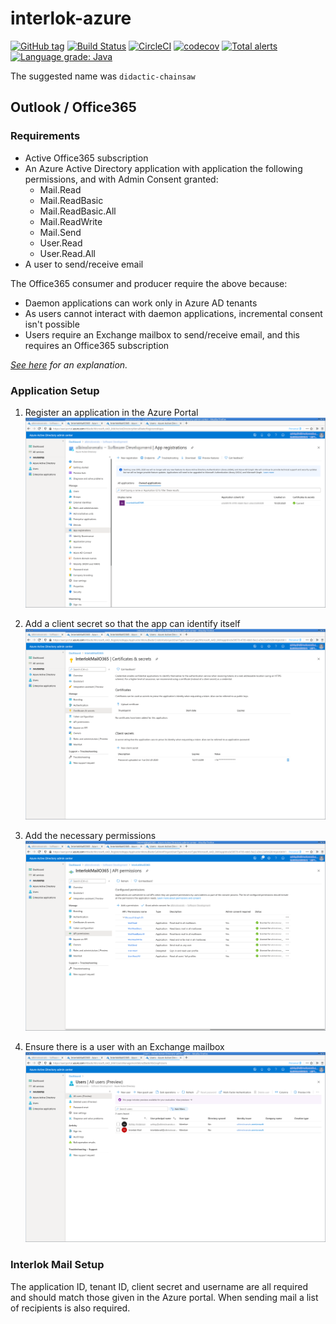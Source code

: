 # interlok-azure

[![GitHub tag](https://img.shields.io/github/tag/adaptris/interlok-azure.svg)](https://github.com/adaptris/interlok-azure/tags) [![Build Status](https://travis-ci.com/adaptris/interlok-azure.svg?branch=develop)](https://travis-ci.com/adaptris/interlok-azure) [![CircleCI](https://circleci.com/gh/adaptris/interlok-azure/tree/develop.svg?style=svg)](https://circleci.com/gh/adaptris/interlok-azure/tree/develop) [![codecov](https://codecov.io/gh/adaptris/interlok-azure/branch/develop/graph/badge.svg)](https://codecov.io/gh/adaptris/interlok-azure) [![Total alerts](https://img.shields.io/lgtm/alerts/g/adaptris/interlok-azure.svg?logo=lgtm&logoWidth=18)](https://lgtm.com/projects/g/adaptris/interlok-azure/alerts/) [![Language grade: Java](https://img.shields.io/lgtm/grade/java/g/adaptris/interlok-azure.svg?logo=lgtm&logoWidth=18)](https://lgtm.com/projects/g/adaptris/interlok-azure/context:java)

The suggested name was `didactic-chainsaw`

## Outlook / Office365

### Requirements

* Active Office365 subscription
* An Azure Active Directory application with application the following
  permissions, and with Admin Consent granted:
  - Mail.Read
  - Mail.ReadBasic
  - Mail.ReadBasic.All
  - Mail.ReadWrite
  - Mail.Send
  - User.Read
  - User.Read.All
* A user to send/receive email

The Office365 consumer and producer require the above because:
* Daemon applications can work only in Azure AD tenants
* As users cannot interact with daemon applications, incremental
  consent isn't possible
* Users require an Exchange mailbox to send/receive email, and this
  requires an Office365 subscription

*[See here](https://docs.microsoft.com/en-us/azure/active-directory/develop/scenario-daemon-overview) for an explanation.*

### Application Setup

1. Register an application in the Azure Portal
![Application Registration](docs/o365-1.png)

2. Add a client secret so that the app can identify itself
![Client Secret](docs/o365-2.png)

3. Add the necessary permissions
![Permissions](docs/o365-3.png)

4. Ensure there is a user with an Exchange mailbox
![Users Setup](docs/o365-4.png)

### Interlok Mail Setup

The application ID, tenant ID, client secret and username are all
required and should match those given in the Azure portal. When sending
mail a list of recipients is also required.
